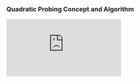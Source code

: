 

### Quadratic Probing Concept and Algorithm
<iframe src="https://www.youtube.com/embed/P2vuPs-cv4M" frameborder="0" allow="autoplay; encrypted-media" allowfullscreen></iframe>

